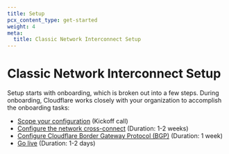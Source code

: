 ```yaml
---
title: Setup
pcx_content_type: get-started
weight: 4
meta:
  title: Classic Network Interconnect Setup
---
```


# Classic Network Interconnect Setup

Setup starts with onboarding, which is broken out into a few steps. During onboarding, Cloudflare works closely with your organization to accomplish the onboarding tasks:
- [Scope your configuration](/network-interconnect/classic-network-interconnect/set-up/scope-config/) (Kickoff call)
- [Configure the network cross-connect](/network-interconnect/classic-network-interconnect/set-up/configure-cross-connect/) (Duration: 1-2 weeks)
- [Configure Cloudflare Border Gateway Protocol (BGP)](/network-interconnect/classic-network-interconnect/set-up/configure-bgp-bfd/) (Duration: 1 week)
- [Go live](/network-interconnect/classic-network-interconnect/set-up/configure-bgp-bfd/#go-live) (Duration: 1-2 days)
